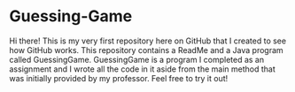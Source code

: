 # Guessing-Game

Hi there! This is my very first repository here on GitHub that I created to see how GitHub works. This repository contains a ReadMe and a Java program called GuessingGame. GuessingGame is a program I completed as an assignment and I wrote all the code in it aside from the main method that was initially provided by my professor. Feel free to try it out!
